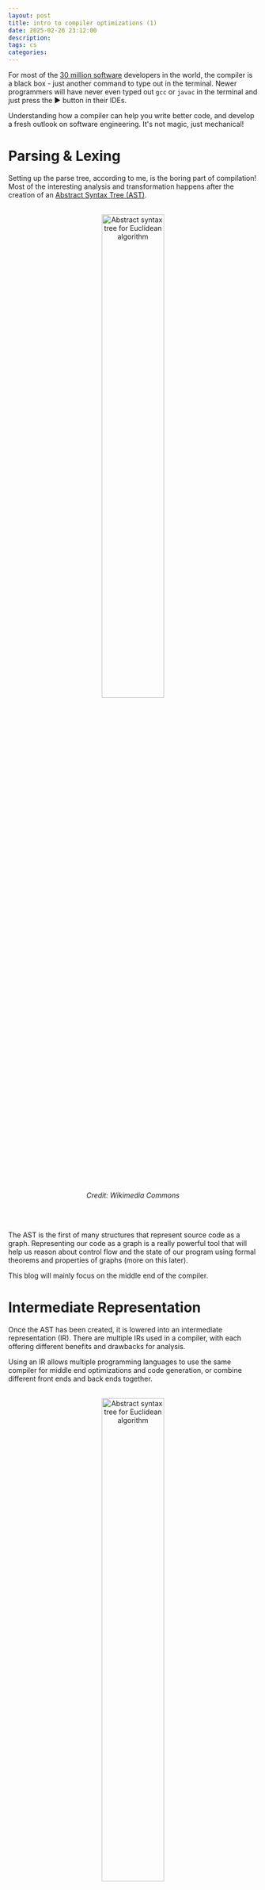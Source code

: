 ```yaml
---
layout: post
title: intro to compiler optimizations (1)
date: 2025-02-26 23:12:00
description:
tags: cs
categories:
---
```


For most of the [30 million software](https://evansdata.com/reports/viewRelease.php?reportID=9) developers in the world, the compiler is a black box - just another command to type out in the terminal. Newer programmers will have never even typed out ``gcc`` or ``javac`` in the terminal and just press the ▶️ button in their IDEs.

Understanding how a compiler can help you write better code, and develop a fresh outlook on software engineering. It's not magic, just mechanical!
    
# Parsing & Lexing

Setting up the parse tree, according to me, is the boring part of compilation! Most of the interesting analysis and transformation happens after the creation of an [Abstract Syntax Tree (AST)](https://en.wikipedia.org/wiki/Abstract_syntax_tree).

<br>

<div align="center">
    <img src="https://raw.githubusercontent.com/Codecademy/docs/main/media/abstract-syntax-tree.png" alt="Abstract syntax tree for Euclidean algorithm" width="50%" />
    <h6>Credit: Wikimedia Commons</h6>
</div>

<br>

The AST is the first of many structures that represent source code as a graph. Representing our code as a graph is a really powerful tool that will help us reason about control flow and the state of our program using formal theorems and properties of graphs (more on this later).

This blog will mainly focus on the middle end of the compiler.

# Intermediate Representation

Once the AST has been created, it is lowered into an intermediate representation (IR). There are multiple IRs used in a compiler, with each offering different benefits and drawbacks for analysis.

Using an IR allows multiple programming languages to use the same compiler for middle end optimizations and code generation, or combine different front ends and back ends together.

<br>

<div align="center">
    <img src="https://liucs.net/cs664s16/compiler-front-back.png" alt="Abstract syntax tree for Euclidean algorithm" width="50%" />
    <h6>Credit: https://liucs.net/cs664s16/ir.html</h6>
</div>

<br>

IRs simplify code analysis by converting an AST into a linear format, eliminating the need for recursive traversal. They may also add extra information about variable mutation and control flow to help with analysis. 

In this post we'll look at two popular IRs - three address code and control flow graphs.

# Three Address Code

IRs in compilers try to keep simple, and do not support complex data structures or control flow like source code does. One of the most popular IRs is three address code, where each instruction is an operation upon two operands.

```
z = x op y (General form)

z = x + 3
z = x * 3
```

Three address code in real compilers looks something like this, with additional information about types:

```
%z = add i32 %x, 3
```

Longer expressions

```
z = ((x * y) + (2 * z)) / (1+n)
```

can also easily be translated into three address form by introducing temporaries:

```
t0 = x * y
t1 = 2 + z
t2 = t0 + t1
t3 = 1 + n
z = t2 / t3
```

The process of generating three address code from an AST is mechanical and can be done through an AST traversal. 

What about branching and conditional flow? By only introducing goto and label statements, we can handle for loops, if statements, etc.

```
if(x > 10){
    y = 10
} else {
    y = 5
}
```

becomes

```
start:
    t0 = x > 10
    if t0 == 0: goto else
    y = 10
    goto exit
else:
    y = 5
    goto exit
exit:
```
For loops like:

```
for(int i = 0; i <= 5; i++){
    x = x + 1;
}

y = 10

```
becomes

```
i = 0

condition:
    t0 = i <= 5
    if t0 == 0: goto exit
    goto body

body:
    x = x + 1
    i = i + 1
    goto condition

exit:
    y = 10
```

# Control Flow Graphs

Control Flow Graphs (CFGs) are the most common form of IR used in analysis. They are a hybrid form, combining linear code and graphs.

<div align="center">
    <img src="https://www.cs.toronto.edu/~david/course-notes/csc110-111/17-graphs/images/one-iteration-simple.svg" alt="Abstract syntax tree for Euclidean algorithm" width="50%" />
    <h6>Credit: https://www.cs.toronto.edu/~david</h6>
</div>


Each node is a CFG is a *basic block*, a series of instructions without branches in or out (single entry, single exit). Instructions in a basic block can be in three address code, or another representation like [SSA form](https://en.wikipedia.org/wiki/Static_single-assignment_form), as long as they are linear.

For example, the following code:

```
if(x > 10){
    y = 10
    z = 25
} else{
    y = 20
    z = 40
}

l = 100
```

consists of three basic blocks:

```
BB001:
    t0 = x > 10
    if t0 == 0: goto BB002
    y = 10
    z = 25
    goto EXIT

BB002:
    y = 20
    z = 40
    goto BB003

BB003:
    l = 100
```

BB003 in the above example is called a *join node*, a node with more than incoming edge. Join nodes are harder to reason about, as they indicate that the program could have taken multiple different routes to get there. 

IRs like SSA form make analysis on join nodes easier to perform by assigning a unique number to each use of a variable, meaning that each variable is only written to once. This allows to differentiate (in the above example) between the value of y being assigned 10 and value of y being assigned 20.

Edges in CFGs indicate transfers in the flow of execution and can help us reason about the state of a program at a particular point. By using properties of graphs, we can reason about code that can be removed or moved to a different block to speed up the program. The structure for such transformations is called dataflow analysis, which will be the topic of the next blog post.

Thank you for reading!

Discalimer: I am not an expert in compilers, and just want to share some cool ideas I've been learning. If I've made an error somewhere, [let me know](mailto:sid.narsipur@gmail.com).


